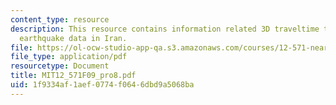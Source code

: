 ```yaml
---
content_type: resource
description: This resource contains information related 3D traveltime tomography with
  earthquake data in Iran.
file: https://ol-ocw-studio-app-qa.s3.amazonaws.com/courses/12-571-near-surface-geophysical-imaging-fall-2009/1f9334af1aef0774f0646dbd9a5068ba_MIT12_571F09_pro8.pdf
file_type: application/pdf
resourcetype: Document
title: MIT12_571F09_pro8.pdf
uid: 1f9334af-1aef-0774-f064-6dbd9a5068ba
---
```

